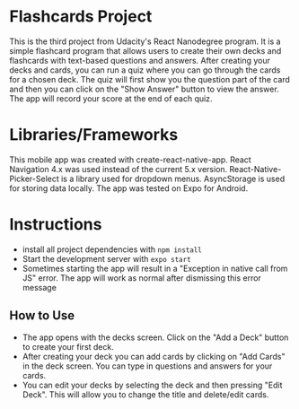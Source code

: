 # Flashcards Project

This is the third project from Udacity's React Nanodegree program. It is a simple flashcard program that allows users to create their own decks and flashcards with text-based questions and answers. After creating your decks and cards, you can run a quiz where you can go through the cards for a chosen deck. The quiz will first show you the question part of the card and then you can click on the "Show Answer" button to view the answer. The app will record your score at the end of each quiz.

# Libraries/Frameworks

This mobile app was created with create-react-native-app. React Navigation 4.x was used instead of the current 5.x version. React-Native-Picker-Select is a library used for dropdown menus. AsyncStorage is used for storing data locally. The app was tested on Expo for Android.

# Instructions

* install all project dependencies with `npm install`
* Start the development server with `expo start`
* Sometimes starting the app will result in a "Exception in native call from JS" error. The app will work as normal after dismissing this error message

## How to Use

* The app opens with the decks screen.  Click on the "Add a Deck" button to create your first deck.
* After creating your deck you can add cards by clicking on "Add Cards" in the deck screen. You can type in questions and answers for your cards.
* You can edit your decks by selecting the deck and then pressing "Edit Deck". This will allow you to change the title and delete/edit cards.
